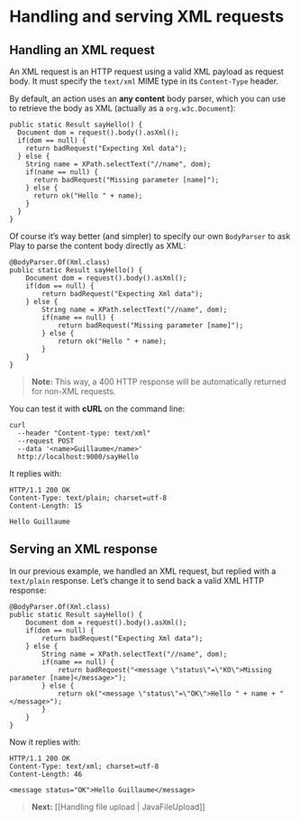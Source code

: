 # Handling and serving XML requests

## Handling an XML request

An XML request is an HTTP request using a valid XML payload as request body. It must specify the `text/xml` MIME type in its `Content-Type` header.

By default, an action uses an **any content** body parser, which you can use to retrieve the body as XML (actually as a `org.w3c.Document`):

```
public static Result sayHello() {
  Document dom = request().body().asXml();
  if(dom == null) {
    return badRequest("Expecting Xml data");
  } else {
    String name = XPath.selectText("//name", dom);
    if(name == null) {
      return badRequest("Missing parameter [name]");
    } else {
      return ok("Hello " + name);
    }
  }
}
```

Of course it’s way better (and simpler) to specify our own `BodyParser` to ask Play to parse the content body directly as XML:

```
@BodyParser.Of(Xml.class)
public static Result sayHello() {
    Document dom = request().body().asXml();
    if(dom == null) {
        return badRequest("Expecting Xml data");
    } else {
        String name = XPath.selectText("//name", dom);
        if(name == null) {
            return badRequest("Missing parameter [name]");
        } else {
            return ok("Hello " + name);
        }
    }
}
```

> **Note:** This way, a 400 HTTP response will be automatically returned for non-XML requests.

You can test it with **cURL** on the command line:

```
curl 
  --header "Content-type: text/xml" 
  --request POST 
  --data '<name>Guillaume</name>' 
  http://localhost:9000/sayHello
```

It replies with:

```
HTTP/1.1 200 OK
Content-Type: text/plain; charset=utf-8
Content-Length: 15

Hello Guillaume
```

## Serving an XML response

In our previous example, we handled an XML request, but replied with a `text/plain` response. Let’s change it to send back a valid XML HTTP response:

```
@BodyParser.Of(Xml.class)
public static Result sayHello() {
    Document dom = request().body().asXml();
    if(dom == null) {
        return badRequest("Expecting Xml data");
    } else {
        String name = XPath.selectText("//name", dom);
        if(name == null) {
            return badRequest("<message \"status\"=\"KO\">Missing parameter [name]</message>");
        } else {
            return ok("<message \"status\"=\"OK\">Hello " + name + "</message>");
        }
    }
}
```

Now it replies with:

```
HTTP/1.1 200 OK
Content-Type: text/xml; charset=utf-8
Content-Length: 46

<message status="OK">Hello Guillaume</message>
```

> **Next:** [[Handling file upload | JavaFileUpload]]
